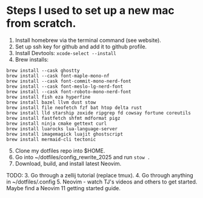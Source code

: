 # Steps I used to set up a new mac from scratch.


1. Install homebrew via the terminal command (see website).
2. Set up ssh key for github and add it to github profile.
3. Install Devtools: `xcode-select --install`
4. Brew installs:
```
brew install --cask ghostty
brew install --cask font-maple-mono-nf
brew install --cask font-commit-mono-nerd-font
brew install --cask font-meslo-lg-nerd-font
brew install --cask font-roboto-mono-nerd-font
brew install fish eza hyperfine
brew install bazel llvm dust stow
brew install file neofetch fzf bat htop delta rust
brew install lld starship zoxide ripgrep fd cowsay fortune coreutils 
brew install fastfetch shfmt mdformat pigz
brew install ninja cmake gettext curl 
brew install luarocks lua-language-server
brew install imagemagick luajit ghostscript
brew install mermaid-cli tectonic
```
5. Clone my dotfiles repo into $HOME.
6. Go into ~/dotfiles/config_rewrite_2025 and run `stow .`
7. Download, build, and install latest Neovim.

TODO:
3. Go through a zellij tutorial (replace tmux).
4. Go through anything in ~/dotfiles/.config
5. Neovim - watch TJ's videos and others to get started. Maybe find a Neovim 11 getting started guide.

